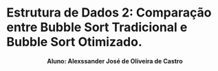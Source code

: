 # Estrutura de Dados 2: Comparação entre Bubble Sort Tradicional e Bubble Sort Otimizado.

<p align="center">
  <strong>Aluno: Alexssander José de Oliveira de Castro</strong>
</p>


